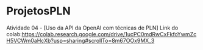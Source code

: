 # ProjetosPLN
Atividade 04 -  [Uso da API da OpenAI com técnicas de PLN]
Link do colab:https://colab.research.google.com/drive/1ucPC0mdRwCxFkfoYwmZcH5VCWm0aHcXb?usp=sharing#scrollTo=8m67OOx9MX_3
